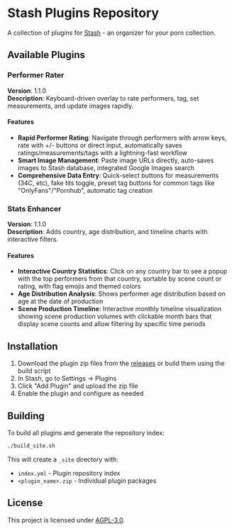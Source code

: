 
# Stash Plugins Repository

A collection of plugins for [Stash](https://stashapp.cc/) - an organizer for your porn collection.

## Available Plugins

### Performer Rater
**Version**: 1.1.0  
**Description**: Keyboard-driven overlay to rate performers, tag, set measurements, and update images rapidly.

#### Features
- **Rapid Performer Rating**: Navigate through performers with arrow keys, rate with +/- buttons or direct input, automatically saves ratings/measurements/tags with a lightning-fast workflow
- **Smart Image Management**: Paste image URLs directly, auto-saves images to Stash database, integrated Google Images search
- **Comprehensive Data Entry**: Quick-select buttons for measurements (34C, etc), fake tits toggle, preset tag buttons for common tags like "OnlyFans"/"Pornhub", automatic tag creation

### Stats Enhancer
**Version**: 1.1.0  
**Description**: Adds country, age distribution, and timeline charts with interactive filters.

#### Features
- **Interactive Country Statistics**: Click on any country bar to see a popup with the top performers from that country, sortable by scene count or rating, with flag emojis and themed colors
- **Age Distribution Analysis**: Shows performer age distribution based on age at the date of production
- **Scene Production Timeline**: Interactive monthly timeline visualization showing scene production volumes with clickable month bars that display scene counts and allow filtering by specific time periods

## Installation

1. Download the plugin zip files from the [releases](../../releases) or build them using the build script
2. In Stash, go to Settings → Plugins
3. Click "Add Plugin" and upload the zip file
4. Enable the plugin and configure as needed

## Building

To build all plugins and generate the repository index:

```bash
./build_site.sh
```

This will create a `_site` directory with:
- `index.yml` - Plugin repository index
- `<plugin_name>.zip` - Individual plugin packages

## License

This project is licensed under [AGPL-3.0](LICENCE).
